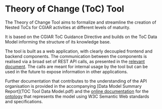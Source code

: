 # Theory of Change (ToC) Tool
The Theory of Change Tool aims to formalize and streamline the creation of Nested ToCs for CGIAR activities at different levels of maturity.

It is based on the CGIAR ToC Guidance Directive and builds on the ToC Data Model informing the structure of its knowledge base.

The tool is built as a web application, with clearly decoupled frontend and backend components.
The communication between the components is realised via a broad set of REST API calls, as presented in the [relevant document](TOC-API.pdf).
The calls are meant for internal usage by the tool but can be used in the future to expose information in other applications.

Further documentation that contributes to the understanding of the API organisation is provided in the accompanying [Data Model Summary Report](TOC Tool Data Model.pdf) and the [online documentation](http://documentation.toc.scio.services/) for the [ontology](toc.owl) that represents the model using W3C Semantic Web standards and specifications.

